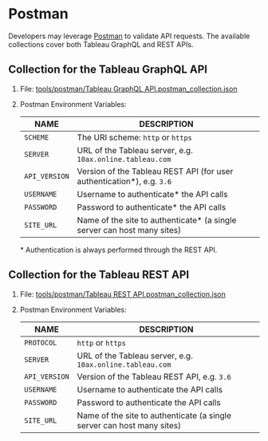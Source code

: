 # Postman

Developers may leverage [Postman](https://www.postman.com/) to validate API
requests. The available collections cover both Tableau GraphQL and REST APIs.  

## Collection for the Tableau GraphQL API

1. File: [tools/postman/Tableau GraphQL API.postman_collection.json](../../tools/postman/Tableau%20GraphQL%20API.postman_collection.json)

1. Postman Environment Variables:

   | NAME          | DESCRIPTION                                                             |
   | ------------- | ----------------------------------------------------------------------- |
   | `SCHEME`      | The URI scheme: `http` or `https`                                       |
   | `SERVER`      | URL of the Tableau server, e.g. `10ax.online.tableau.com`               |
   | `API_VERSION` | Version of the Tableau REST API (for user authentication*), e.g. `3.6`  |
   | `USERNAME`    | Username to authenticate* the API calls                                 |
   | `PASSWORD`    | Password to authenticate* the API calls                                 |
   | `SITE_URL`    | Name of the site to authenticate* (a single server can host many sites) |
   
   \* Authentication is always performed through the REST API.

## Collection for the Tableau REST API

1. File: [tools/postman/Tableau REST API.postman_collection.json](../../tools/postman/Tableau%20REST%20API.postman_collection.json)

1. Postman Environment Variables:

   | NAME          | DESCRIPTION                                                            |
   | ------------- | ---------------------------------------------------------------------- |
   | `PROTOCOL`    | `http` or `https`                                                      |
   | `SERVER`      | URL of the Tableau server, e.g. `10ax.online.tableau.com`              |
   | `API_VERSION` | Version of the Tableau REST API, e.g. `3.6`                            |
   | `USERNAME`    | Username to authenticate the API calls                                 |
   | `PASSWORD`    | Password to authenticate the API calls                                 |
   | `SITE_URL`    | Name of the site to authenticate (a single server can host many sites) |
